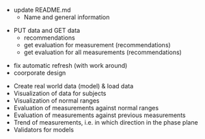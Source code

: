 * update README.md
    - Name and general information

- PUT data and GET data
    - recommendations    
    - get evaluation for measurement (recommendations)
    - get evaluation for all measurements (recommendations)

* fix automatic refresh (with work around)
* coorporate design

- Create real world data (model) & load data
- Visualization of data for subjects
- Visualization of normal ranges
- Evaluation of measurements against normal ranges 
- Evaluation of measurements against previous measurements
- Trend of measurements, i.e. in which direction in the phase plane
- Validators for models
